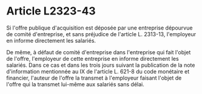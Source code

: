 # Article L2323-43

Si l'offre publique d'acquisition est déposée par une entreprise dépourvue de comité d'entreprise, et sans préjudice de l'article L. 2313-13, l'employeur en informe directement les salariés. 

De même, à défaut de comité d'entreprise dans l'entreprise qui fait l'objet de l'offre, l'employeur de cette entreprise en informe directement les salariés. Dans ce cas et dans les trois jours suivant la publication de la note d'information mentionnée au IX de l'article L. 621-8 du code monétaire et financier, l'auteur de l'offre la transmet à l'employeur faisant l'objet de l'offre qui la transmet lui-même aux salariés sans délai.
